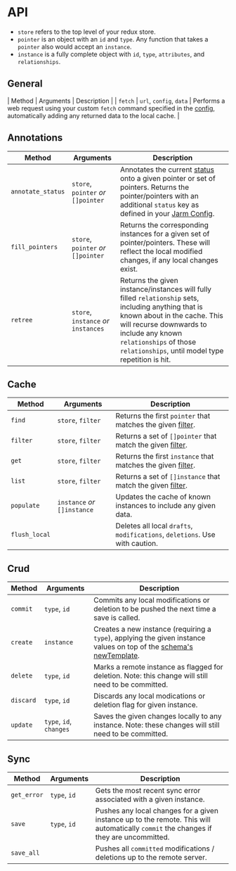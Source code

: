 # API

- `store` refers to the top level of your redux store.
- `pointer` is an object with an `id` and `type`. Any function that takes a `pointer` also would
  accept an `instance`.
- `instance` is a fully complete object with `id`, `type`, `attributes`, and `relationships`.

## General

| Method | Arguments | Description |
| `fetch` | `url`, `config`, `data` | Performs a web request using your custom `fetch` command specified in the [config](docs/config.md), automatically adding any returned data to the local cache. |

## Annotations

| Method | Arguments | Description |
| --- | --- | --- |
| `annotate_status` | `store`, `pointer` _or_ `[]pointer` | Annotates the current [status](docs/status.md) onto a given pointer or set of pointers. Returns the pointer/pointers with an additional `status` key as defined in your [Jarm Config](docs/config.md). |
| `fill_pointers` | `store`, `pointer` _or_ `[]pointer` | Returns the corresponding instances for a given set of pointer/pointers. These will reflect the local modified changes, if any local changes exist. |
| `retree` | `store`, `instance` _or_ `instances` | Returns the given instance/instances will fully filled `relationship` sets, including anything that is known about in the cache. This will recurse downwards to include any known `relationships` of those `relationships`, until model type repetition is hit. |

## Cache

| Method | Arguments | Description |
| --- | --- | --- |
| `find` | `store`, `filter` | Returns the first `pointer` that matches the given [filter](docs/filter.md). |
| `filter` | `store`, `filter` | Returns a set of `[]pointer` that match the given [filter](docs/filter.md). |
| `get` | `store`, `filter` | Returns the first `instance` that matches the given [filter](docs/filter.md). |
| `list` | `store`, `filter` | Returns a set of `[]instance` that match the given [filter](docs/filter.md). |
| `populate` | `instance` _or_ `[]instance` | Updates the cache of known instances to include any given data. |
| `flush_local` | | Deletes all local `drafts`, `modifications`, `deletions`. Use with caution. |

## Crud

| Method | Arguments | Description |
| --- | --- | --- |
| `commit` | `type`, `id` | Commits any local modifications or deletion to be pushed the next time a save is called. |
| `create` | `instance` | Creates a new instance (requiring a `type`), applying the given instance values on top of the [schema's newTemplate](docs/config.md). |
| `delete` | `type`, `id` | Marks a remote instance as flagged for deletion. Note: this change will still need to be committed. |
| `discard` | `type`, `id` | Discards any local modications or deletion flag for given instance. |
| `update` | `type`, `id`, `changes` | Saves the given changes locally to any instance. Note: these changes will still need to be committed. |

## Sync

| Method | Arguments | Description |
| --- | --- | --- |
| `get_error` | `type`, `id` | Gets the most recent sync error associated with a given instance. |
| `save` | `type`, `id` | Pushes any local changes for a given instance up to the remote. This will automatically `commit` the changes if they are uncommitted. |
| `save_all` | | Pushes all `committed` modifications / deletions up to the remote server. |
